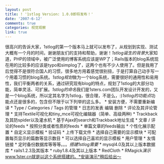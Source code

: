 ```yaml
---
layout: post
title: ! '1stlog Version: 1.0.0即将发布！'
date: '2007-6-12'
comments: true
categories: 视觉观察
link: true
---
```

很高兴的告诉大家，1stlog的第一个版本马上就可以发布了，从规划到实现、测试大概有一个月的时间，谢谢朋友们的支持和帮助，谢谢！*1stlog诞生的背景*大家知道，PHP的领域中，被广泛使用的博客系统应该是WP了；Rails版本的blog系统现在用的比较多的应该是typo和simplog了，这两个也有不少人使用了。但是我用了后觉得不是很符合国人的习惯，很多地方用着感觉很别扭，于是打算自己动手写一个用着习惯的blog系统。*1stlog规划*做为一个blog系统，需要很好的通用性和易用性，我们平衡两者的关系，通过研究现有blog的特点，规划了1stlog的大部分功能，简单灵活、可扩展。*1stlog的命名*我们是1sters.com团队开发设计开发的，又是一个blog系统，所以定其名字为1stlog，很合理，不是么，:)*1stlog的功能点*功能点还是很多的，包含但不限于以下列举的这么多。 * 安装方便，不需要重新编译 * Type / Categories / Tags 的管理 * 日志的发表 编辑 删除 * 评论及其评论管理 * 支持Textile可视化和tiny_mce可视化编辑器（简单、高级两种) * Trackback 及其防spider以及灌水机 * 基于Ajax的search和Trackback地址生成 * 文章 / 评论的feeds * 按照分类或者性质的feeds * 单篇文章的feeds输出 * 个性化展示配置 * 自定义显示模板 * 验证码 * 上传下载文件 * 选择自己需要的显示模块 * 可配置每页显示的篇数等显示数目 * 可以选择自己喜欢的显示模板 * 用户管理  * 友情链接 * 定时备份数据库等等等。。。*搭建1stlog需要* * mysql4.0及其以上版本数据库 * rails1.2.3及其版本 * ruby1.8.4及其以上版本 * RedCloth * RMagick*演示*www.1ster.cn就是以这个系统搭建的。*安装演示*稍后给出～
